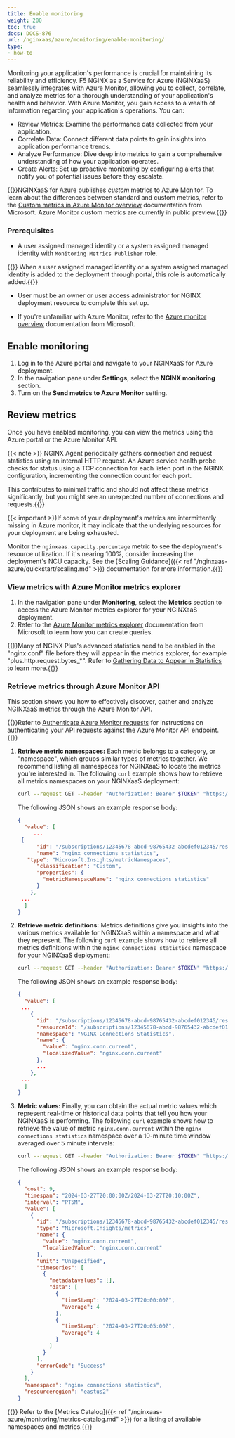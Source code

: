 ```yaml
---
title: Enable monitoring
weight: 200
toc: true
docs: DOCS-876
url: /nginxaas/azure/monitoring/enable-monitoring/
type:
- how-to
---
```


Monitoring your application's performance is crucial for maintaining its reliability and efficiency. F5 NGINX as a Service for Azure (NGINXaaS) seamlessly integrates with Azure Monitor, allowing you to collect, correlate, and analyze metrics for a thorough understanding of your application's health and behavior. With Azure Monitor, you gain access to a wealth of information regarding your application's operations. You can:

- Review Metrics: Examine the performance data collected from your application.
- Correlate Data: Connect different data points to gain insights into application performance trends.
- Analyze Performance: Dive deep into metrics to gain a comprehensive understanding of how your application operates.
- Create Alerts: Set up proactive monitoring by configuring alerts that notify you of potential issues before they escalate.

{{<note>}}NGINXaaS for Azure publishes *custom* metrics to Azure Monitor. To learn about the differences between standard and custom metrics, refer to the [Custom metrics in Azure Monitor overview](https://docs.microsoft.com/en-us/azure/azure-monitor/essentials/metrics-custom-overview) documentation from Microsoft. Azure Monitor custom metrics are currently in public preview.{{</note>}}


### Prerequisites

- A user assigned managed identity or a system assigned managed identity with `Monitoring Metrics Publisher` role.

{{<note>}} When a user assigned managed identity or a system assigned managed identity is added to the deployment through portal, this role is automatically added.{{</note>}}

- User must be an owner or user access administrator for NGINX deployment resource to complete this set up.

- If you're unfamiliar with Azure Monitor, refer to the [Azure monitor overview](https://docs.microsoft.com/en-us/azure/azure-monitor/overview) documentation from Microsoft.

## Enable monitoring

1. Log in to the Azure portal and navigate to your NGINXaaS for Azure deployment.
2. In the navigation pane under **Settings**, select the **NGINX monitoring** section.
3. Turn on the **Send metrics to Azure Monitor** setting.

## Review metrics

Once you have enabled monitoring, you can view the metrics using the Azure portal or the Azure Monitor API.

{{< note >}} NGINX Agent periodically gathers connection and request statistics using an internal HTTP request. An Azure service health probe checks for status using a TCP connection for each listen port in the NGINX configuration, incrementing the connection count for each port.

This contributes to minimal traffic and should not affect these metrics significantly, but you might see an unexpected number of connections and requests.{{</note>}}

{{< important >}}If some of your deployment's metrics are intermittently missing in Azure monitor, it may indicate that the underlying resources for your deployment are being exhausted.

Monitor the `nginxaas.capacity.percentage` metric to see the deployment's resource utilization. If it's nearing 100%, consider increasing the deployment's NCU capacity. See the [Scaling Guidance]({{< ref "/nginxaas-azure/quickstart/scaling.md" >}}) documentation for more information.{{</important>}}

### View metrics with Azure Monitor metrics explorer

1. In the navigation pane under **Monitoring**, select the **Metrics** section to access the Azure Monitor metrics explorer for your NGINXaaS deployment.
2. Refer to the [Azure Monitor metrics explorer](https://docs.microsoft.com/en-us/azure/azure-monitor/essentials/metrics-getting-started) documentation from Microsoft to learn how you can create queries.

{{<note>}}Many of NGINX Plus's advanced statistics need to be enabled in the "nginx.conf" file before they will appear in the metrics explorer, for example "plus.http.request.bytes_*". Refer to [Gathering Data to Appear in Statistics](https://docs.nginx.com/nginx/admin-guide/monitoring/live-activity-monitoring/#gathering-data-to-appear-in-statistics) to learn more.{{</note>}}

### Retrieve metrics through Azure Monitor API

This section shows you how to effectively discover, gather and analyze NGINXaaS metrics through the Azure Monitor API.

{{<note>}}Refer to [Authenticate Azure Monitor requests](https://learn.microsoft.com/en-us/azure/azure-monitor/essentials/rest-api-walkthrough?tabs=portal#authenticate-azure-monitor-requests) for instructions on authenticating your API requests against the Azure Monitor API endpoint.{{</note>}}

1. **Retrieve metric namespaces:** Each metric belongs to a category, or "namespace", which groups similar types of metrics together. We recommend listing all namespaces for NGINXaaS to locate the metrics you're interested in. The following `curl` example shows how to retrieve all metrics namespaces on your NGINXaaS deployment:

   ```bash
   curl --request GET --header "Authorization: Bearer $TOKEN" "https://management.azure.com/subscriptions/12345678-abcd-98765432-abcdef012345/resourceGroups/my-nginx-rg/providers/NGINX.NGINXPLUS/nginxDeployments/my-nginx-dep/providers/microsoft.insights/metricNamespaces?api-version=2024-02-01"
   ```

   The following JSON shows an example response body:

   ```json
   {
     "value": [
    	...
   	{
         "id": "/subscriptions/12345678-abcd-98765432-abcdef012345/resourceGroups/my-nginx-rg/providers/NGINX.NGINXPLUS/nginxDeployments/my-nginx-dep/providers/microsoft.insights/metricNamespaces/NGINX Connections Statistics",
         "name": "nginx connections statistics",
   	  "type": "Microsoft.Insights/metricNamespaces",
         "classification": "Custom",
         "properties": {
           "metricNamespaceName": "nginx connections statistics"
         }
       },
   	...
     ]
   }
   ```

2. **Retrieve metric definitions:** Metrics definitions give you insights into the various metrics available for NGINXaaS within a namespace and what they represent. The following `curl` example shows how to retrieve all metrics definitions within the `nginx connections statistics` namespace for your NGINXaaS deployment:

   ```bash
   curl --request GET --header "Authorization: Bearer $TOKEN" "https://management.azure.com/subscriptions/12345678-abcd-98765432-abcdef012345/resourceGroups/my-nginx-rg/providers/NGINX.NGINXPLUS/nginxDeployments/my-nginx-dep/providers/microsoft.insights/metricDefinitions?metricnamespace=nginx%20connections%20statistics&api-version=2024-02-01"
   ```

   The following JSON shows an example response body:

   ```json
   {
     "value": [
   	...
       {
         "id": "/subscriptions/12345678-abcd-98765432-abcdef012345/resourceGroups/my-nginx-rg/providers/NGINX.NGINXPLUS/nginxDeployments/my-nginx-dep/providers/microsoft.insights/metricdefinitions/Nginx Connections Statistics/nginx.conn.current",
         "resourceId": "/subscriptions/12345678-abcd-98765432-abcdef012345/resourceGroups/my-nginx-rg/providers/NGINX.NGINXPLUS/nginxDeployments/my-nginx-deployment",
         "namespace": "NGINX Connections Statistics",
         "name": {
           "value": "nginx.conn.current",
           "localizedValue": "nginx.conn.current"
         },
         ...
       },
   	...
     ]
   }
   ```

3. **Metric values:** Finally, you can obtain the actual metric values which represent real-time or historical data points that tell you how your NGINXaaS is performing. The following `curl` example shows how to retrieve the value of metric `nginx.conn.current` within the `nginx connections statistics` namespace over a 10-minute time window averaged over 5 minute intervals:

   ```bash
   curl --request GET --header "Authorization: Bearer $TOKEN" "https://management.azure.com/subscriptions/12345678-abcd-98765432-abcdef012345/resourceGroups/my-nginx-rg/providers/NGINX.NGINXPLUS/nginxDeployments/my-nginx-dep/providers/microsoft.insights/metrics?metricnamespace=nginx%20connections%20statistics&metricnames=nginx.conn.current&timespan=2024-03-27T20:00:00Z/2024-03-27T20:10:00Z&aggregation=Average&interval=PT5M&api-version=2024-02-01"
   ```

   The following JSON shows an example response body:

   ```json
   {
     "cost": 9,
     "timespan": "2024-03-27T20:00:00Z/2024-03-27T20:10:00Z",
     "interval": "PT5M",
     "value": [
       {
         "id": "/subscriptions/12345678-abcd-98765432-abcdef012345/resourceGroups/my-nginx-rg/providers/NGINX.NGINXPLUS/nginxDeployments/my-nginx-dep/providers/Microsoft.Insights/metrics/nginx.conn.current",
         "type": "Microsoft.Insights/metrics",
         "name": {
           "value": "nginx.conn.current",
           "localizedValue": "nginx.conn.current"
         },
         "unit": "Unspecified",
         "timeseries": [
           {
             "metadatavalues": [],
             "data": [
               {
                 "timeStamp": "2024-03-27T20:00:00Z",
                 "average": 4
               },
               {
                 "timeStamp": "2024-03-27T20:05:00Z",
                 "average": 4
               }
             ]
           }
         ],
         "errorCode": "Success"
       }
     ],
     "namespace": "nginx connections statistics",
     "resourceregion": "eastus2"
   }
   ```

{{<note>}} Refer to the [Metrics Catalog]({{< ref "/nginxaas-azure/monitoring/metrics-catalog.md" >}}) for a listing of available namespaces and metrics.{{</note>}}
